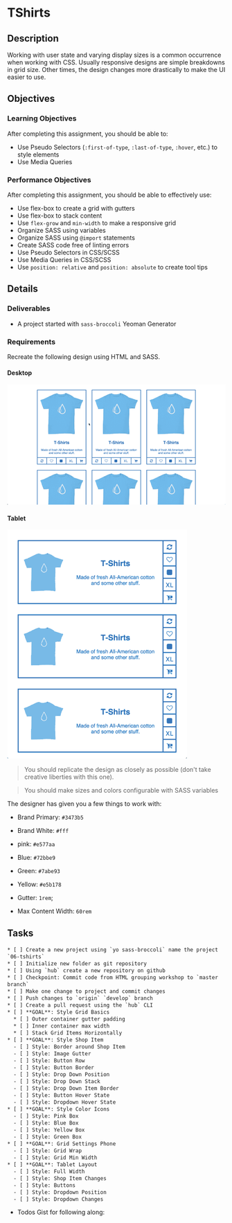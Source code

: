 # TShirts

## Description

Working with user state and varying display sizes is a common occurrence when working with CSS.
Usually responsive designs are simple breakdowns in grid size.
Other times, the design changes more drastically to make the UI easier to use.

## Objectives

### Learning Objectives

After completing this assignment, you should be able to:

* Use Pseudo Selectors (`:first-of-type`, `:last-of-type`, `:hover`, etc.) to style elements
* Use Media Queries

### Performance Objectives

After completing this assignment, you should be able to effectively use:

* Use flex-box to create a grid with gutters
* Use flex-box to stack content
* Use `flex-grow` and `min-width` to make a responsive grid
* Organize SASS using variables
* Organize SASS using `@import` statements
* Create SASS code free of linting errors
* Use Pseudo Selectors in CSS/SCSS
* Use Media Queries in CSS/SCSS
* Use `position: relative` and `position: absolute` to create tool tips

## Details

### Deliverables

* A project started with `sass-broccoli` Yeoman Generator

### Requirements

Recreate the following design using HTML and SASS.

#### Desktop

![Desktop](./tshirt-desktop.gif)

#### Tablet

![Tablet](./tshirt-tablet.gif)

>You should replicate the design as closely as possible (don't take creative liberties with this one).

> You should make sizes and colors configurable with SASS variables

The designer has given you a few things to work with:

* Brand Primary: `#3473b5`
* Brand White: `#fff`

* pink: `#e577aa`
* Blue: `#72bbe9`
* Green: `#7abe93`
* Yellow: `#e5b178`

* Gutter: `1rem`;
* Max Content Width: `60rem`


## Tasks

```
* [ ] Create a new project using `yo sass-broccoli` name the project `06-tshirts`
* [ ] Initialize new folder as git repository
* [ ] Using `hub` create a new repository on github
* [ ] Checkpoint: Commit code from HTML grouping workshop to `master branch`
* [ ] Make one change to project and commit changes
* [ ] Push changes to `origin` `develop` branch
* [ ] Create a pull request using the `hub` CLI
* [ ] **GOAL**: Style Grid Basics
  * [ ] Outer container gutter padding
  * [ ] Inner container max width
  * [ ] Stack Grid Items Horizontally
* [ ] **GOAL**: Style Shop Item
  - [ ] Style: Border around Shop Item
  - [ ] Style: Image Gutter
  - [ ] Style: Button Row
  - [ ] Style: Button Border
  - [ ] Style: Drop Down Position
  - [ ] Style: Drop Down Stack
  - [ ] Style: Drop Down Item Border
  - [ ] Style: Button Hover State
  - [ ] Style: Dropdown Hover State
* [ ] **GOAL**: Style Color Icons
  - [ ] Style: Pink Box
  - [ ] Style: Blue Box
  - [ ] Style: Yellow Box
  - [ ] Style: Green Box
* [ ] **GOAL**: Grid Settings Phone
  - [ ] Style: Grid Wrap
  - [ ] Style: Grid Min Width
* [ ] **GOAL**: Tablet Layout
  - [ ] Style: Full Width
  - [ ] Style: Shop Item Changes
  - [ ] Style: Buttons
  - [ ] Style: Dropdown Position
  - [ ] Style: Dropdown Changes
```

* Todos Gist for following along:
